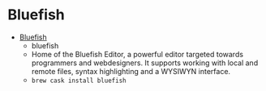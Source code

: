 # Bluefish
- [Bluefish](http://bluefish.openoffice.nl/index.html)
  -  bluefish
  - Home of the Bluefish Editor, a powerful editor targeted towards programmers and webdesigners. It supports working with local and remote files, syntax highlighting and a WYSIWYN interface.
  - `brew cask install bluefish`
